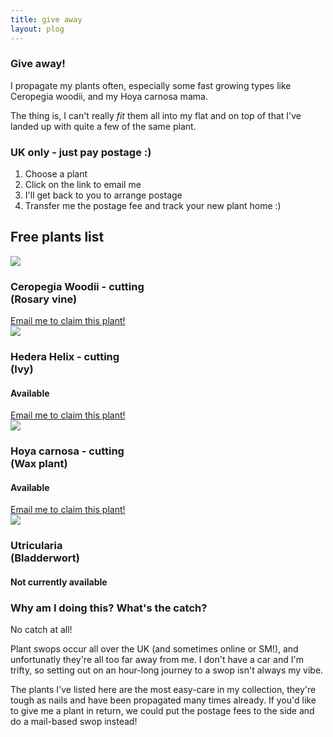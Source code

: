 ```yaml
---
title: give away
layout: plog
---
```



<!-- Text section -->
<section>
    <article>
        <div class="about">
            <div class="text-item">
                <h1>Give away!</h1>
                <p>I propagate my plants often, especially some fast growing types like Ceropegia woodii, and my
                    Hoya carnosa mama.</p>
                <p>The thing is, I can't really <em>fit</em> them all into my flat
                    and on top of that I've landed up with quite a few of the same plant.</p>
                <h3>UK only - just pay postage :)</h3>
                <ol>
                    <li>Choose a plant</li>
                    <li>Click on the link to email me</li>
                    <li>I'll get back to you to arrange postage</li>
                    <li>Transfer me the postage fee and track your new plant home :)</li>
                </ol>
            </div>
        </div>
    </article>
</section>


<section>
    <article>
        <div class="about">
            <div class="text-item">
                <h2>Free plants list</h2>
            </div>
        </div>
        <div class="featured">
            <div class="grid">
                <img src="plog/resources/images/plog/CeropegiaWoodii_2.jpg">
                <div class="grid-item email">
                    <h3>Ceropegia Woodii - cutting<br>(Rosary vine)</h3>
                    <a href="mailto:claire.vanblerck@gmail.com?subject=plog - Ceropegia woodii cutting - give away&body=Hi Claire!
Is this plant still available?
If so, let's arrange postage! My postal address is below:
Address:
Post code:
Thanks!">Email me to claim this plant!</a>
                </div>
            </div>
            <div class="grid">
                <img src="plog/resources/images/plog/HederaHelix_2.jpg">
                <div class="grid-item email">
                    <h3>Hedera Helix - cutting<br>(Ivy)</h3>
                    <h4>Available</h4>
                    <a href="mailto:claire.vanblerck@gmail.com?subject=plog - Ceropegia woodii cutting - give away&body=Hi Claire!
Is this plant still available?
If so, let's arrange postage! My postal address is below:
Address:
Post code:
Thanks!">Email me to claim this plant!</a>
                </div>
            </div>
        </div>
    </article>
</section>

<section>
    <article>
        <div class="featured">
            <div class="grid">
                <img src="plog/resources/images/plog/HoyaCarnosa_close-up.jpg">
                <div class="grid-item email">
                    <h3>Hoya carnosa - cutting<br>(Wax plant)</h3>
                    <h4>Available</h4>
                    <a href="mailto:claire.vanblerck@gmail.com?subject=plog - Hoya carnosa - cutting - give away&body=Hi Claire!
Is this plant still available?
If so, let's arrange postage! My postal address is below:
Address:
Post code:
Thanks!">Email me to claim this plant!</a>
                </div>
            </div>
            <div class="grid grey">
                <img src="plog/resources/images/plog/Utricularia_2.jpg">
                <div class="grid-item email">
                    <h3>Utricularia<br>(Bladderwort)</h3>
                    <h4>Not currently available</h4>
                    <!--
                        <a href="mailto:claire.vanblerck@gmail.com?subject=plog - Utricularia - cutting - give away&body=Hi Claire!
Is this plant still available?
If so, let's arrange postage! My postal address is below:
Address:
Post code:
Thanks!">Email me to claim this plant!</a>
                    -->
                </div>
            </div>
        </div>
    </article>
</section>

<!-- Text section -->
<section>
    <article>
        <div class="about">
            <div class="text-item">
                <h3>Why am I doing this? What's the catch?</h3>
                <p>No catch at all!</p>
                <p>Plant swops occur all over the UK (and sometimes online or SM!), and unfortunatly they're all too
                    far away from me. I don't have a car and I'm trifty, so setting out on an hour-long journey to a
                    swop isn't always my vibe.</p>
                <p>The plants I've listed here are the most easy-care in my collection, they're tough as nails and
                    have been propagated many times already. If you'd like to give me a plant in return, we could
                    put the postage fees to the side and do a mail-based swop instead!</p>
            </div>
        </div>
    </article>
</section>